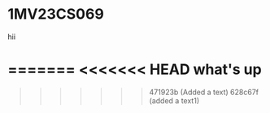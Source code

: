 # 1MV23CS069
hii

=======
<<<<<<< HEAD
what's up
=======

>>>>>>> 471923b (Added a text)
>>>>>>> 628c67f (added a text1)
